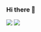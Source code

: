 ### Hi there 👋

![](https://github-readme-stats.vercel.app/api?username=PreetiW&show_icons=true&theme=radical&include_all_commits=true&count_private=true)
![](https://github-readme-streak-stats.herokuapp.com/?user=PreetiW&theme=radical&hide_border=false)

<!--
**PreetiW/PreetiW** is a ✨ _special_ ✨ repository because its `README.md` (this file) appears on your GitHub profile.

Here are some ideas to get you started:

- 🔭 I’m currently working on ...
- 🌱 I’m currently learning ...
- 👯 I’m looking to collaborate on ...
- 🤔 I’m looking for help with ...
- 💬 Ask me about ...
- 📫 How to reach me: ...
- 😄 Pronouns: ...
- ⚡ Fun fact: ...
-->
